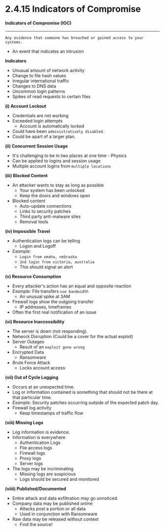
# 2.4.15 Indicators of Compromise

#### Indicators of Compromise (IOC)
---
`Any evidence that someone has breached or gained access to your systems.`
- An event that indicates an intrusion

**Indicators**
- Unusual amount of network activity
- Change to file hash values
- Irregular international traffic
- Changes to DNS data
- Uncommon login patterns
- Spikes of read requests to certain files


**(i) Account Lockout**
- Credentials are not working
- Exceeded login attempts
	- Account is automatically locked
- Could have been `administratively disabled.`
- Could be apart of a larger plan.


**(ii) Concurrent Session Usage**
- It's challenging to be in two places at one time - Physics
- Can be applied to logins and session usage
- Multiple account logins from `multiple locations`


**(iii) Blocked Content**
- An attacker wants to stay as long as possible
	- Your system has been unlocked
	- Keep the doors and windows open
- Blocked content
	- Auto-update connections
	- Links to security patches
	- Third party anti-malware sites
	- Removal tools


**(iv) Impossible Travel**
- Authentication logs can be telling
	- Logon and Logoff
- *Example:* 
	- `Login from omaha, nebraska`
	- `2nd login from victoria, australia`
	- This should signal an alert


**(v) Resource Consumption**
- Every attacker's action has an equal and opposite reaction
- *Example:* File transfers `use bandwidth`
	- An unusual spike at 3AM
- Firewall logs show the outgoing transfer
	- IP addresses, timeframes
- Often the first real notification of an issue


**(vi) Resource Inaccessibility**
- The server is down (not responding).
- Network Disruption (Could be a cover for the actual exploit)
- Server Outages
	- Result of an `exploit gone wrong`
- Encrypted Data
	- Ransomware
- Brute Force Attack
	- Locks account access


**(vii) Out of Cycle Logging**
- Occurs at an unexpected time.
- Log or information contained is something that should not be there at that particular time.
- *Example:* Security patches occurring outside of the expected patch day.
- Firewall log activity
	- Keep timestamps of traffic flow


**(viii) Missing Logs**
- Log information is evidence.
- Information is everywhere
	- Authentication Logs
	- File access logs
	- Firewall logs
	- Proxy logs
	- Server logs
- The logs may be incriminating
	- Missing logs are suspicious
	- Logs should be secured and monitored


**(viiii) Published/Documented**
- Entire attack and data exfiltration may go unnoticed.
- Company data may be published online
	- Attacks post a portion or all data
	- Used in conjunction with Ransomware
- Raw data may be released without context
	- Find the source!